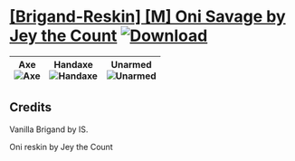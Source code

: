# [\[Brigand-Reskin\] \[M\] Oni Savage by Jey the Count](https://git.io/JDwJ6) [![Download](https://img.shields.io/badge/Download--red?style=social&logo=github)](https://git.io/JDwJi)

| <b>Axe</b><br/><img alt="Axe" src="https://git.io/JDwJw"/> | <b>Handaxe</b><br/><img alt="Handaxe" src="https://git.io/JDwJa"/> | <b>Unarmed</b><br/><img alt="Unarmed" src="https://git.io/JDwJ2"/> |
| :---: | :---: | :---: |

## Credits

Vanilla Brigand by IS.

Oni reskin by Jey the Count

